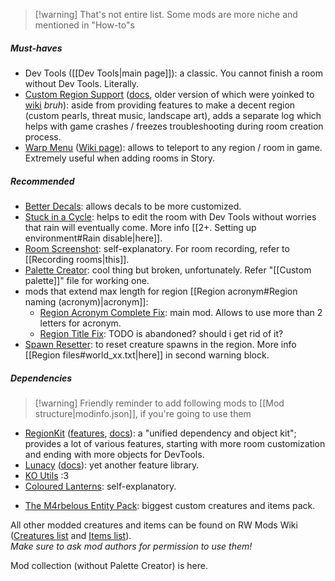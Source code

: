 > [!warning] That's not entire list. Some mods are more niche and mentioned in "How-to"s

##### Must-haves  
- Dev Tools ([[Dev Tools|main page]]): a classic. You cannot finish a room without Dev Tools. Literally.
- [Custom Region Support](https://steamcommunity.com/sharedfiles/filedetails/?id=2941565790) ([docs](https://github.com/Bro748/Custom-Regions/tree/dp-release), older version of which were yoinked to [wiki](https://rainworldmodding.miraheze.org/wiki/Custom_Regions_Support) *bruh*): aside from providing features to make a decent region (custom pearls, threat music, landscape art), adds a separate log which helps with game crashes / freezes troubleshooting during room creation process.   
- [Warp Menu](https://steamcommunity.com/sharedfiles/filedetails/?id=2920446893) ([Wiki page](https://rainworldmodding.miraheze.org/wiki/Warp)): allows to teleport to any region / room in game. Extremely useful when adding rooms in Story.

##### Recommended
- [Better Decals](https://steamcommunity.com/sharedfiles/filedetails/?id=3241776574): allows decals to be more customized.   
- [Stuck in a Cycle](https://steamcommunity.com/sharedfiles/filedetails/?id=3035801552): helps to edit the room with Dev Tools without worries that rain will eventually come. More info [[2+. Setting up environment#Rain disable|here]].  
- [Room Screenshot](https://steamcommunity.com/sharedfiles/filedetails/?id=3125783486): self-explanatory. For room recording, refer to [[Recording rooms|this]].  
- [Palette Creator](https://steamcommunity.com/sharedfiles/filedetails/?id=2959458351): cool thing but broken, unfortunately. Refer "[[Custom palette]]" file for working one.  
- mods that extend max length for region [[Region acronym#Region naming (acronym)|acronym]]:
	- [Region Acronym Complete Fix](https://steamcommunity.com/sharedfiles/filedetails/?id=3412393061): main mod. Allows to use more than 2 letters for acronym.  
	- [Region Title Fix](https://steamcommunity.com/sharedfiles/filedetails/?id=2998885818): TODO is abandoned? should i get rid of it?  
- [Spawn Resetter](https://steamcommunity.com/sharedfiles/filedetails/?id=3232143310): to reset creature spawns in the region. More info [[Region files#world_xx.txt|here]] in second warning block.

##### Dependencies  
> [!warning] Friendly reminder to add following mods to [[Mod structure|modinfo.json]], if you're going to use them

- [RegionKit](https://steamcommunity.com/sharedfiles/filedetails/?id=2920439476) ([features](https://github.com/Rain-World-Modding/RegionKit/blob/main/README.md), [docs](https://github.com/Rain-World-Modding/RegionKit/tree/main/docs)): a "unified dependency and object kit"; provides a lot of various features, starting with more room customization and ending with more objects for DevTools.   
- [Lunacy](https://steamcommunity.com/sharedfiles/filedetails/?id=2930814260) ([docs](https://github.com/Nacu0021/Lunacy)): yet another feature library.  
- [KO Utils](https://steamcommunity.com/sharedfiles/filedetails/?id=3443204574) :3
- [Coloured Lanterns](https://steamcommunity.com/sharedfiles/filedetails/?id=3401635588): self-explanatory.  
> 
- [The M4rbelous Entity Pack](https://steamcommunity.com/sharedfiles/filedetails/?id=3311812030): biggest custom creatures and items pack.  

All other modded creatures and items can be found on RW Mods Wiki ([Creatures list](https://rainworldmods.miraheze.org/wiki/Creatures) and [Items list](https://rainworldmods.miraheze.org/wiki/Objects)).  
*Make sure to ask mod authors for permission to use them!*

  
Mod collection (without Palette Creator) is here. 